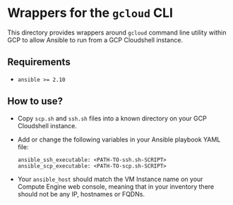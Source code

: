 # Wrappers for the `gcloud` CLI
This directory provides wrappers around `gcloud` command line utility within GCP to allow Ansible to run from a GCP Cloudshell instance.

## Requirements
* `ansible >= 2.10`

## How to use?
* Copy `scp.sh` and `ssh.sh` files into a known directory on your GCP Cloudshell instance.

* Add or change the following variables in your Ansible playbook YAML file:
    ```
    ansible_ssh_executable: <PATH-TO-ssh.sh-SCRIPT>
    ansible_scp_executable: <PATH-TO-scp.sh-SCRIPT>
    ```

* Your `ansible_host` should match the VM Instance name on your Compute Engine web console, meaning that in your inventory there should not be any IP, hostnames or FQDNs.
